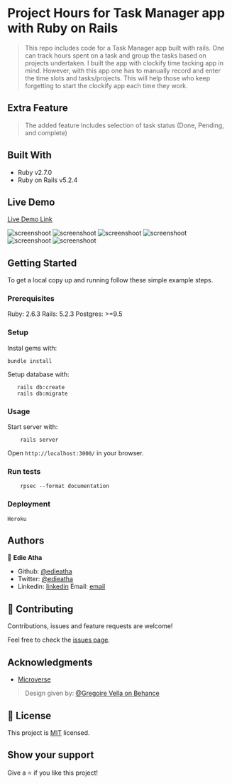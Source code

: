 # Project Hours for Task Manager app with Ruby on Rails

> This repo includes code for a Task Manager app built with rails. One can track hours spent on a task and group the tasks based on projects undertaken. I built the app with clockify time tacking app in mind. However, with this app one has to manually record and enter the time slots and tasks/projects. This will help those who keep forgetting to start the clockify app each time they work.

## Extra Feature
> The added feature includes selection of task status (Done, Pending, and complete)

## Built With

- Ruby v2.7.0
- Ruby on Rails v5.2.4


## Live Demo

[Live Demo Link](https://secure-atoll-44701.herokuapp.com)

![screenshoot](img1.png)
![screenshoot](img2.png)
![screenshoot](img3.png)
![screenshoot](img4.png)
![screenshoot](img6.png)
![screenshoot](img6.png)

## Getting Started

To get a local copy up and running follow these simple example steps.

### Prerequisites

Ruby: 2.6.3
Rails: 5.2.3
Postgres: >=9.5

### Setup

Instal gems with:

```
bundle install
```

Setup database with:

```
   rails db:create
   rails db:migrate
```



### Usage

Start server with:

```
    rails server
```

Open `http://localhost:3000/` in your browser.

### Run tests

```
    rpsec --format documentation
```

### Deployment

`Heroku`

## Authors

👤 **Edie Atha**

- Github: [@edieatha](https://github.com/edieatha)
- Twitter: [@edieatha](https://twitter.com/edieatha)
- Linkedin: [linkedin](https://www.linkedin.com/in/edieatha/)
 Email: [email](edieatha@gmail.com)


## 🤝 Contributing

Contributions, issues and feature requests are welcome!

Feel free to check the [issues page](https://github.com/edieatha/project-hours/issues).


## Acknowledgments

* [Microverse](https://www.microverse.org/)
 > Design given by: [@Gregoire Vella on Behance](https://www.behance.net/gregoirevella)

## 📝 License

This project is [MIT](lic.url) licensed.

## Show your support

Give a ⭐️ if you like this project!


